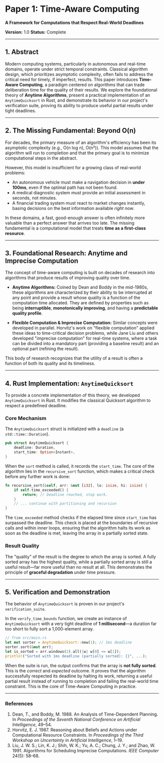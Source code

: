 # Paper 1: Time-Aware Computing

**A Framework for Computations that Respect Real-World Deadlines**

**Version:** 1.0
**Status:** Complete

---

## 1. Abstract

Modern computing systems, particularly in autonomous and real-time domains, operate under strict temporal constraints. Classical algorithm design, which prioritizes asymptotic complexity, often fails to address the critical need for timely, if imperfect, results. This paper introduces **Time-Aware Computing**, a paradigm centered on algorithms that can trade deliberation time for the quality of their results. We explore the foundational theory of **Anytime Algorithms**, present a practical implementation of an `AnytimeQuicksort` in Rust, and demonstrate its behavior in our project's verification suite, proving its ability to produce useful partial results under tight deadlines.

---

## 2. The Missing Fundamental: Beyond O(n)

For decades, the primary measure of an algorithm's efficiency has been its asymptotic complexity (e.g., O(n log n), O(n²)). This model assumes that the algorithm will run to completion and that the primary goal is to minimize computational steps in the abstract.

However, this model is insufficient for a growing class of real-world problems:
-   An autonomous vehicle must make a navigation decision in **under 100ms**, even if the optimal path has not been found.
-   A medical diagnostic system must provide an initial assessment in seconds, not minutes.
-   A financial trading system must react to market changes instantly, basing decisions on the best information available *right now*.

In these domains, a fast, good-enough answer is often infinitely more valuable than a perfect answer that arrives too late. The missing fundamental is a computational model that treats **time as a first-class resource**.

---

## 3. Foundational Research: Anytime and Imprecise Computation

The concept of time-aware computing is built on decades of research into algorithms that produce results of improving quality over time.

-   **Anytime Algorithms:** Coined by Dean and Boddy in the mid-1980s, these algorithms are characterized by their ability to be interrupted at any point and provide a result whose quality is a function of the computation time allocated. They are defined by properties such as being **interruptible**, **monotonically improving**, and having a **predictable quality profile**.

-   **Flexible Computation & Imprecise Computation:** Similar concepts were developed in parallel. Horvitz's work on "flexible computation" applied these ideas to time-critical decision problems, while Jane Liu and others developed "imprecise computation" for real-time systems, where a task can be divided into a mandatory part (providing a baseline result) and an optional part (refining the result).

This body of research recognizes that the utility of a result is often a function of both its quality and its timeliness.

---

## 4. Rust Implementation: `AnytimeQuicksort`

To provide a concrete implementation of this theory, we developed `AnytimeQuicksort` in Rust. It modifies the classical Quicksort algorithm to respect a predefined deadline.

### Core Mechanism

The `AnytimeQuicksort` struct is initialized with a `deadline` (a `std::time::Duration`).

```rust
pub struct AnytimeQuicksort {
    deadline: Duration,
    start_time: Option<Instant>,
}
```

When the `sort` method is called, it records the `start_time`. The core of the algorithm lies in the `recursive_sort` function, which makes a critical check before any further work is done:

```rust
fn recursive_sort(&self, arr: &mut [i32], lo: isize, hi: isize) {
    if self.time_exceeded() {
        return; // Deadline reached, stop work.
    }
    // ... continue with partitioning and recursion
}
```

The `time_exceeded` method checks if the elapsed time since `start_time` has surpassed the deadline. This check is placed at the boundaries of recursive calls and within inner loops, ensuring that the algorithm halts its work as soon as the deadline is met, leaving the array in a partially sorted state.

### Result Quality

The "quality" of the result is the degree to which the array is sorted. A fully sorted array has the highest quality, while a partially sorted array is still a useful result—far more useful than no result at all. This demonstrates the principle of **graceful degradation** under time pressure.

---

## 5. Verification and Demonstration

The behavior of `AnytimeQuicksort` is proven in our project's `verification_suite`.

In the `verify_time_bounds` function, we create an instance of `AnytimeQuicksort` with a very tight deadline of **1 millisecond**—a duration far too short to fully sort a 1,000-element array.

```rust
// from src/main.rs
let mut sorter = AnytimeQuicksort::new(1); // 1ms deadline
sorter.sort(&mut arr);
let is_sorted = arr.windows(2).all(|w| w[0] <= w[1]);
println!("Sorted with 1ms deadline (partially sorted): {}", ...);
```

When the suite is run, the output confirms that the array is **not fully sorted**. This is the *correct* and *expected* outcome. It proves that the algorithm successfully respected its deadline by halting its work, returning a useful partial result instead of running to completion and failing the real-world time constraint. This is the core of Time-Aware Computing in practice.

---

### References

1.  Dean, T., and Boddy, M. 1988. An Analysis of Time-Dependent Planning. In *Proceedings of the Seventh National Conference on Artificial Intelligence*, 49–54.
2.  Horvitz, E. J. 1987. Reasoning about Beliefs and Actions under Computational Resource Constraints. In *Proceedings of the Third Workshop on Uncertainty in Artificial Intelligence*, 1–19.
3.  Liu, J. W. S.; Lin, K. J.; Shih, W. K.; Yu, A. C.; Chung, J. Y.; and Zhao, W. 1991. Algorithms for Scheduling Imprecise Computations. *IEEE Computer* 24(5): 58–68.
